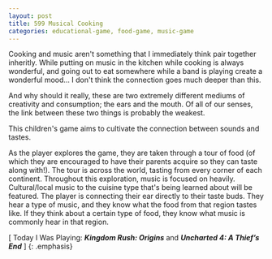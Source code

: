 ```yaml
---
layout: post
title: 599 Musical Cooking
categories: educational-game, food-game, music-game
---
```

Cooking and music aren't something that I immediately think pair together inheritly. While putting on music in the kitchen while cooking is always wonderful, and going out to eat somewhere while a band is playing create a wonderful mood... I don't think the connection goes much deeper than this.

And why should it really, these are two extremely different mediums of creativity and consumption; the ears and the mouth. Of all of our senses, the link between these two things is probably the weakest.

This children's game aims to cultivate the connection between sounds and tastes.

As the player explores the game, they are taken through a tour of food (of which they are encouraged to have their parents acquire so they can taste along with!).  The tour is across the world, tasting from every corner of each continent.  Throughout this exploration, music is focused on heavily.  Cultural/local music to the cuisine type that's being learned about will be featured.  The player is connecting their ear directly to their taste buds.  They hear a type of music, and they know what the food from that region tastes like.  If they think about a certain type of food, they know what music is commonly hear in that region.

[ Today I Was Playing: ***Kingdom Rush: Origins*** and ***Uncharted 4: A Thief’s End*** ]
{: .emphasis}